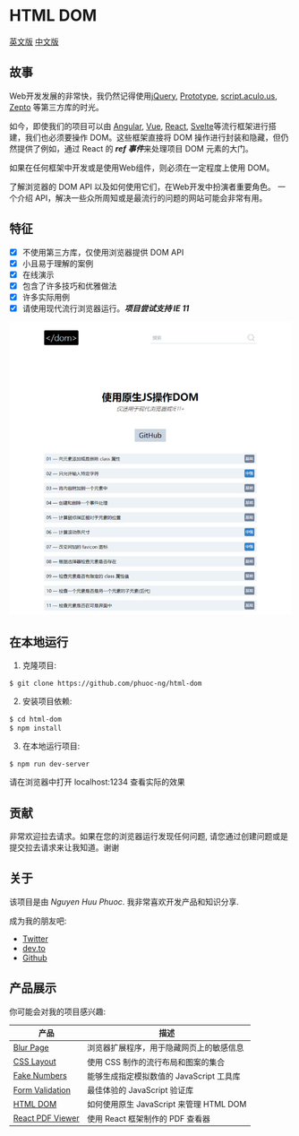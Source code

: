 # HTML DOM
[英文版](htmldom.dev)  [中文版](www.htmldom.cn)

## 故事

Web开发发展的非常快，我仍然记得使用[jQuery](https://jquery.com "jQuery"), [Prototype](http://prototypejs.org "Prototype"), [script.aculo.us](https://script.aculo.us "script.aculo.us"), [Zepto](https://zeptojs.com, "Zepto") 等第三方库的时光。

如今，即使我们的项目可以由 [Angular](https://www.angular.io/ "Angular"), [Vue](https://www.vuejs.org/ "Vue"), [React](https://www.reactjs.org/ "React"), [Svelte](https://www.svelte.dev/ "Svelte")等流行框架进行搭建，我们也必须要操作 DOM。这些框架直接将 DOM 操作进行封装和隐藏，但仍然提供了例如，通过 React 的 ***ref 事件***来处理项目 DOM 元素的大门。

如果在任何框架中开发或是使用Web组件，则必须在一定程度上使用 DOM。

了解浏览器的 DOM API 以及如何使用它们，在Web开发中扮演者重要角色。
一个介绍 API，解决一些众所周知或是最流行的问题的网站可能会非常有用。

## 特征

* [x] 不使用第三方库，仅使用浏览器提供 DOM API
* [x] 小且易于理解的案例
* [x] 在线演示
* [x] 包含了许多技巧和优雅做法
* [x] 许多实际用例
* [x] 请使用现代流行浏览器运行。***项目尝试支持 IE 11***

![HTML DOM](public/assets/screenshot.png)

## 在本地运行

1. 克隆项目:

~~~ console
$ git clone https://github.com/phuoc-ng/html-dom
~~~

2. 安装项目依赖:

~~~ console
$ cd html-dom
$ npm install
~~~

3. 在本地运行项目:

~~~
$ npm run dev-server
~~~

请在浏览器中打开 localhost:1234 查看实际的效果

## 贡献

非常欢迎拉去请求。如果在您的浏览器运行发现任何问题, 请您通过创建问题或是提交拉去请求来让我知道。谢谢

## 关于

该项目是由 _Nguyen Huu Phuoc_. 我非常喜欢开发产品和知识分享.

成为我的朋友吧:
* [Twitter](https://twitter.com/nghuuphuoc)
* [dev.to](https://dev.to/phuocng)
* [Github](https://github.com/phuoc-ng)

## 产品展示

你可能会对我的项目感兴趣:

| 产品                                           | 描述                                                       |
|---------------------------------------------------|-------------------------------------------------------------------|
| [Blur Page](https://blur.page)                    | 浏览器扩展程序，用于隐藏网页上的敏感信息   |
| [CSS Layout](https://csslayout.io)                | 使用 CSS 制作的流行布局和图案的集合        |
| [Fake Numbers](https://fakenumbers.io)            | 能够生成指定模拟数值的 JavaScript 工具库                                   |
| [Form Validation](https://formvalidation.io)      | 最佳体验的 JavaScript 验证库                        |
| [HTML DOM](https://www.htmldom.cn)                | 如何使用原生 JavaScript 来管理 HTML DOM                    |
| [React PDF Viewer](https://react-pdf-viewer.dev)  | 使用 React 框架制作的 PDF 查看器                          |
